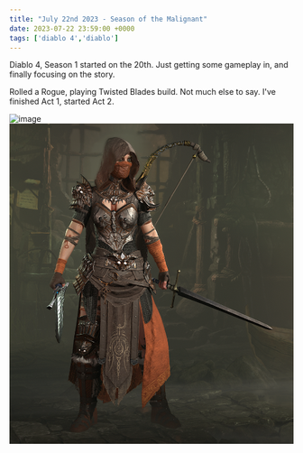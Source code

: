 ```yaml
---
title: "July 22nd 2023 - Season of the Malignant"
date: 2023-07-22 23:59:00 +0000
tags: ['diablo 4','diablo']
---
```

Diablo 4, Season 1 started on the 20th.  Just getting some gameplay in, and finally focusing on the story.

Rolled a Rogue, playing Twisted Blades build. Not much else to say.  I've finished Act 1, started Act 2.

![image](end_of_act_1.png)
![image](Rogue.png)